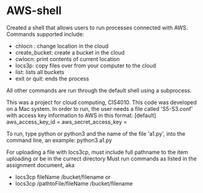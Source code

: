 # AWS-shell
Created a shell that allows users to run processes connected with AWS.
Commands supported include:
- chlocn : change location in the cloud
- create_bucket: create a bucket in the cloud
- cwlocn: print contents of current location
- locs3p: copy files over from your computer to the cloud
- list: lists all buckets
- exit or quit: ends the process

All other commands are run through the default shell using a subprocess.
  
This was a project for cloud computing, CIS4010. This code was developed on a Mac system.
In order to run, the user needs a file called 'S5-S3.conf' with access key information to AWS in this format:
[default]
aws_access_key_id = 
aws_secret_access_key = 

To run, type python or python3 and the name of the file 'a1.py', into the command line, an example:
python3 a1.py

For uploading a file with locs3cp, must include full pathname to the item uploading or be in the currect directory
Must run commands as listed in the assignment document, aka
  - locs3cp fileName /bucket/filename or
  - locs3cp /pathtoFile/fileName /bucket/filename
